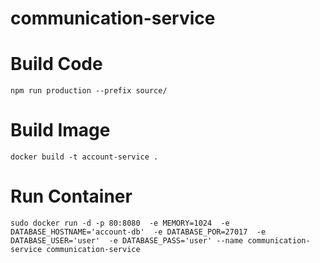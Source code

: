 # communication-service

# Build Code
`npm run production --prefix source/` 

# Build Image
`docker build -t account-service .` 

# Run Container
`sudo docker run -d -p 80:8080 
-e MEMORY=1024 
-e DATABASE_HOSTNAME='account-db' 
-e DATABASE_POR=27017 
-e DATABASE_USER='user' 
-e DATABASE_PASS='user'
--name communication-service communication-service`



